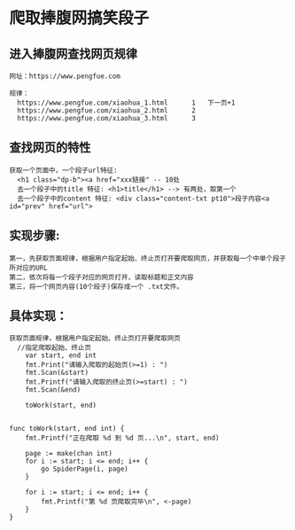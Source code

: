 # 爬取捧腹网搞笑段子

## 进入捧腹网查找网页规律
    网址：https://www.pengfue.com
  
    规律：
      https://www.pengfue.com/xiaohua_1.html      1   下一页+1
      https://www.pengfue.com/xiaohua_2.html      2
      https://www.pengfue.com/xiaohua_3.html      3
    
## 查找网页的特性
    获取一个页面中，一个段子url特征: 
      <h1 class="dp-b"><a href="xxx链接" -- 10处
      去一个段子中的title 特征: <h1>title</h1> --> 有两处，取第一个
      去一个段子中的content 特征: <div class="content-txt pt10">段子内容<a id="prev" href="url">
    
## 实现步骤:
    第一，先获取页面规律，根据用户指定起始、终止页打开要爬取网页，并获取每一个中单个段子所对应的URL
    第二，依次将每一个段子对应的网页打开，读取标题和正文内容
    第三，将一个网页内容(10个段子)保存成一个 .txt文件。
    
## 具体实现：
    获取页面规律，根据用户指定起始、终止页打开要爬取网页
      //指定爬取起始、终止页
	    var start, end int
	    fmt.Print("请输入爬取的起始页(>=1) : ")
	    fmt.Scan(&start)
	    fmt.Printf("请输入爬取的终止页(>=start) : ")
	    fmt.Scan(&end)

	    toWork(start, end)
	    
	    
   	func toWork(start, end int) {
		fmt.Printf("正在爬取 %d 到 %d 页...\n", start, end)

		page := make(chan int)
		for i := start; i <= end; i++ {
			go SpiderPage(i, page)
		}

		for i := start; i <= end; i++ {
			fmt.Printf("第 %d 页爬取完毕\n", <-page)
		}
	}
